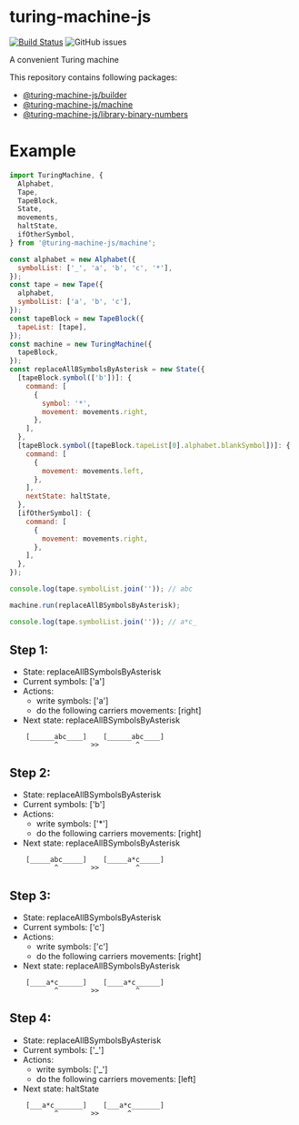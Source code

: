 # turing-machine-js

[![Build Status](https://travis-ci.com/mellonis/turing-machine-js.svg?branch=next)](https://travis-ci.com/mellonis/turing-machine-js)
![GitHub issues](https://img.shields.io/github/issues/mellonis/turing-machine-js)

A convenient Turing machine

This repository contains following packages:
* [@turing-machine-js/builder](https://github.com/mellonis/turing-machine-js/tree/next/packages/builder)
* [@turing-machine-js/machine](https://github.com/mellonis/turing-machine-js/tree/next/packages/machine)
* [@turing-machine-js/library-binary-numbers](https://github.com/mellonis/turing-machine-js/tree/next/packages/library-binary-numbers)

# Example

```javascript
import TuringMachine, {
  Alphabet,
  Tape,
  TapeBlock,
  State,
  movements,
  haltState,
  ifOtherSymbol,
} from '@turing-machine-js/machine';

const alphabet = new Alphabet({
  symbolList: ['_', 'a', 'b', 'c', '*'],
});
const tape = new Tape({
  alphabet,
  symbolList: ['a', 'b', 'c'],
});
const tapeBlock = new TapeBlock({
  tapeList: [tape],
});
const machine = new TuringMachine({
  tapeBlock,
});
const replaceAllBSymbolsByAsterisk = new State({
  [tapeBlock.symbol(['b'])]: {
    command: [
      {
        symbol: '*',
        movement: movements.right,
      },
    ],
  },
  [tapeBlock.symbol([tapeBlock.tapeList[0].alphabet.blankSymbol])]: {
    command: [
      {
        movement: movements.left,
      },
    ],
    nextState: haltState,
  },
  [ifOtherSymbol]: {
    command: [
      {
        movement: movements.right,
      },
    ],
  },
});

console.log(tape.symbolList.join('')); // abc

machine.run(replaceAllBSymbolsByAsterisk);

console.log(tape.symbolList.join('')); // a*c_

```

## Step 1:
- State: replaceAllBSymbolsByAsterisk
- Current symbols: \['a']
- Actions:
    - write symbols: \['a']
    - do the following carriers movements: \[right]
- Next state: replaceAllBSymbolsByAsterisk
```
    [______abc____]    [______abc____]
           ^        >>         ^     
```

## Step 2:
- State: replaceAllBSymbolsByAsterisk
- Current symbols: \['b']
- Actions:
    - write symbols: \['*']
    - do the following carriers movements: \[right]
- Next state: replaceAllBSymbolsByAsterisk
```
    [_____abc_____]    [_____a*c_____]
           ^        >>         ^     
```

## Step 3:
- State: replaceAllBSymbolsByAsterisk
- Current symbols: \['c']
- Actions:
    - write symbols: \['c']
    - do the following carriers movements: \[right]
- Next state: replaceAllBSymbolsByAsterisk
```
    [____a*c______]    [____a*c______]
           ^        >>         ^     
```

## Step 4:
- State: replaceAllBSymbolsByAsterisk
- Current symbols: \['_']
- Actions:
    - write symbols: \['_']
    - do the following carriers movements: \[left]
- Next state: haltState
```
    [___a*c_______]    [___a*c_______]
           ^        >>       ^       
```
